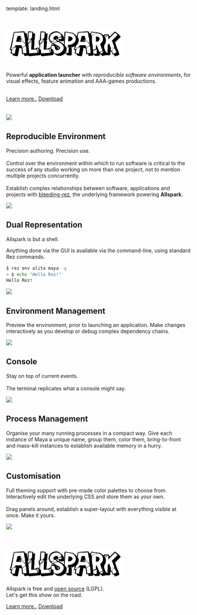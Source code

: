 template: landing.html

<div class="space"></div>

<div class="hboxlayout" id="landing">
    <div class="vboxlayout">
        <br>
        <br>
        <div class="container"><img src=allspark.png></div>
        <br>
        <div class="container">
            <p id="description">
                Powerful <b>application launcher</b> with <i>reproducible software environments</i>, for visual effects, feature animation and AAA-games productions.
            </p>
        </div>
        <br>
        <div class="hboxlayout justify-left">
            <a href="guides/#install" class="button blue">Learn more..</a>
            <a href="guides/#install" class="button red">Download</a>
        </div>
        <br>
        <br>
    </div>
    <div class="container">
        <img class="poster" src=https://user-images.githubusercontent.com/2152766/60492033-02602080-9ca2-11e9-82f0-a3cc43cd5c5e.png>
    </div>
    <!-- Fit to height of the browser window
    <script language="javascript">
        function autoResizeDiv() {
            document.getElementById('landing').style.height = Math.max(500, window.innerHeight + 50) +'px';
        }
        window.onresize = autoResizeDiv;
        autoResizeDiv();
    </script>
    -->
</div>

<div class="space"></div>
<div class="space"></div>
<div class="space"></div>
<div class="space"></div>

<!-- 

    Reproducible Environment

-->

<div class="hboxlayout row-reverse">
    <div class="vboxlayout">
        <h2>Reproducible Environment</h2>
        <p>

Precision authoring. Precision use.
<br>
<br>
Control over the environment within which to run software is critical to the success of any studio working on more than one project, not to mention multiple projects concurrently.
<br>
<br>
Establish complex relationships between software, applications and projects with <a href="https://github.com/mottosso/bleeding-rez">bleeding-rez</a>, the underlying framework powering <b>Allspark</b>.

</p>
    </div>
    <div class="smallspace"></div>
    <img class="poster" src=https://user-images.githubusercontent.com/2152766/60490868-4b62a580-9c9f-11e9-857a-204a5e58ac35.gif>
</div>

<div class="space"></div>
<div class="space"></div>


<!-- 

    Command-line

-->

<div class="hboxlayout">
    <div class="vboxlayout">
        <h2>Dual Representation</h2>
        <p>

Allspark is but a shell.

Anything done via the GUI is available via the command-line, using standard Rez commands.

```bash
$ rez env alita maya -q
> $ echo "Hello Rez!"
Hello Rez!
```

</p>
    </div>
    <div class="smallspace"></div>
    <img class="poster" src=https://user-images.githubusercontent.com/2152766/60496077-fbd5a700-9ca9-11e9-8ff4-09c272326fae.gif>
</div>

<div class="space"></div>
<div class="space"></div>

<!-- 

    Environment Management

-->

<div class="hboxlayout justify-left row-reverse">
    <div class="vboxlayout">
        <h2>Environment Management</h2>
<p>

Preview the environment, prior to launching an application. Make changes interactively as you develop or debug complex dependency chains.

</p>
    </div>
    <div class="smallspace"></div>
    <img class="poster" src=https://user-images.githubusercontent.com/2152766/60493787-82d45080-9ca5-11e9-9f0a-c5d7497b396f.gif>
</div>

<div class="space"></div>
<div class="space"></div>

<!-- 

    Console

-->

<div class="hboxlayout">
    <div class="vboxlayout">
        <h2>Console</h2>
        <p>

Stay on top of current events.
<br>
<br>
The terminal replicates what a console might say.

</p>
    </div>
    <div class="smallspace"></div>
    <img class="poster" src=https://user-images.githubusercontent.com/2152766/60493788-82d45080-9ca5-11e9-83e8-06f9105d37ad.gif>
</div>

<div class="space"></div>
<div class="space"></div>

<!-- 

    Process Management

-->

<div class="hboxlayout justify-left row-reverse">
    <div class="vboxlayout">
        <h2>Process Management</h2>
<p>

Organise your many running processes in a compact way. Give each instance of Maya a unique name, group them, color them, bring-to-front and mass-kill instances to establish available memory in a hurry.

</p>
    </div>
    <div class="smallspace"></div>
    <img class="poster" src=https://user-images.githubusercontent.com/2152766/60493791-82d45080-9ca5-11e9-8f7b-0be30a53d823.gif>
</div>

<div class="space"></div>
<div class="space"></div>

<!-- 

    Customisation

-->

<div class="hboxlayout">
    <div class="vboxlayout">
        <h2>Customisation</h2>
        <p>
            Full theming support with pre-made color palettes to choose from. Interactively edit the underlying CSS and store them as your own.
            <br>
            <br>
            Drag panels around, establish a super-layout with everything visible at once. Make it yours.
        </p>
    </div>
    <div class="smallspace"></div>
    <img class="poster" src=https://user-images.githubusercontent.com/2152766/60493792-82d45080-9ca5-11e9-8533-ae04803c71e2.gif>
</div>


<br>
<br>
<br>

<div class="vboxlayout align-center">
    <div class="container"><img src=allspark.png></div>
    <p id="conclusion">
        Allspark is free and <a href="https://github.com/mottosso/allspark">open source</a> (LGPL).
        <br>
        Let's get this show on the road.
    </p>
    <div class="hboxlayout justify-center">
        <a href="guides/#install" class="button blue">Learn more..</a>
        <a href="guides/#install" class="button red">Download</a>
    </div>
</div>

<br>
<br>
<br>